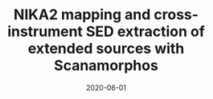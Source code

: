 ---
title: "NIKA2 mapping and cross-instrument SED extraction of extended sources with Scanamorphos"
collection: publications
permalink: /publication/2020-06-01-NIKA2-mapping-and-cross-instrument-SED-extraction-of-extended-sources-with-Scanamorphos
date: 2020-06-01
venue: 'In the proceedings of mm Universe @ NIKA2 - Observing the mm Universe with the NIKA2 Camera'
citation: ' H. {Roussel},  N. {Ponthieu},  R. {Adam},  P. {Ade},  P. {Andr{\&apos;e}},  A. {Andrianasolo},  H. {Aussel},  A. {Beelen},  A. {Beno{\^\i}t},  A. {Bideaud},  O. {Bourrion},  M. {Calvo},  A. {Catalano},  B. {Comis},  M. {De Petris},  F. {D{\&apos;e}sert},  S. {Doyle},  E. {Driessen},  A. {Gomez},  J. {Goupy},  F. {K{\&apos;e}ruzor{\&apos;e}},  C. {Kramer},  B. {Ladjelate},  G. {Lagache},  S. {Leclercq},  J. {Lestrade},  J. {Mac{\&apos;\i}as-P{\&apos;e}rez},  P. {Mauskopf},  F. {Mayet},  A. {Monfardini},  L. {Perotto},  G. {Pisano},  V. {Rev{\&apos;e}ret},  A. {Ritacco},  C. {Romero},  F. {Ruppin},  K. {Schuster},  S. {Shu},  A. {Sievers},  C. {Tucker},  R. {Zylka}, &quot;NIKA2 mapping and cross-instrument SED extraction of extended sources with Scanamorphos.&quot; In the proceedings of mm Universe @ NIKA2 - Observing the mm Universe with the NIKA2 Camera, 2020.'
---